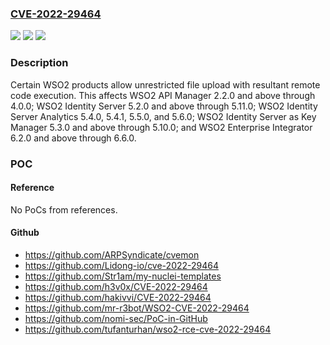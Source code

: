 ### [CVE-2022-29464](https://cve.mitre.org/cgi-bin/cvename.cgi?name=CVE-2022-29464)
![](https://img.shields.io/static/v1?label=Product&message=n%2Fa&color=blue)
![](https://img.shields.io/static/v1?label=Version&message=n%2Fa&color=blue)
![](https://img.shields.io/static/v1?label=Vulnerability&message=n%2Fa&color=brighgreen)

### Description

Certain WSO2 products allow unrestricted file upload with resultant remote code execution. This affects WSO2 API Manager 2.2.0 and above through 4.0.0; WSO2 Identity Server 5.2.0 and above through 5.11.0; WSO2 Identity Server Analytics 5.4.0, 5.4.1, 5.5.0, and 5.6.0; WSO2 Identity Server as Key Manager 5.3.0 and above through 5.10.0; and WSO2 Enterprise Integrator 6.2.0 and above through 6.6.0.

### POC

#### Reference
No PoCs from references.

#### Github
- https://github.com/ARPSyndicate/cvemon
- https://github.com/Lidong-io/cve-2022-29464
- https://github.com/Str1am/my-nuclei-templates
- https://github.com/h3v0x/CVE-2022-29464
- https://github.com/hakivvi/CVE-2022-29464
- https://github.com/mr-r3bot/WSO2-CVE-2022-29464
- https://github.com/nomi-sec/PoC-in-GitHub
- https://github.com/tufanturhan/wso2-rce-cve-2022-29464

